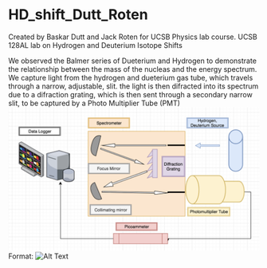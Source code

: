 # HD_shift_Dutt_Roten
Created by Baskar Dutt and Jack Roten for UCSB Physics lab course.
UCSB 128AL lab on Hydrogen and Deuterium Isotope Shifts

We observed the Balmer series of Dueterium and Hydrogen to demonstrate the relationship between the mass of the nucleas and the energy spectrum. We capture light from the hydrogen and dueterium gas tube, which travels through a narrow, adjustable, slit. the light is then difracted into its spectrum due to a difraction grating, which is then sent through a secondary narrow slit, to be captured by a Photo Multiplier Tube (PMT) 
![expDiagram.png](https://github.com/JackRoten/HD_shift_Dutt_Roten/blob/JackBranch/expDiagram.png)
Format: ![Alt Text](url)


